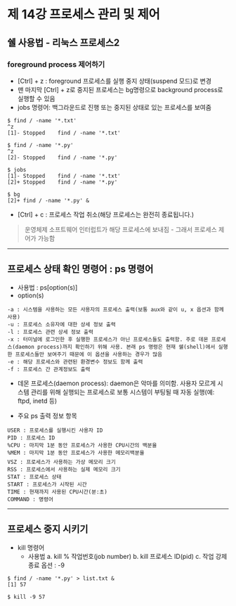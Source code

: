 # 제 14강 프로세스 관리 및 제어 
## 쉘 사용법 - 리눅스 프로세스2
### foreground process 제어하기 
- [Ctrl] + z : foreground 프로세스를 실행 중지 상태(suspend 모드)로 변경 
- 맨 마지막 [Ctrl] + z로 중지된 프로세스는 bg명령으로 background process로 실행할 수 있음 
- jobs 명령어: 백그라운드로 진행 또는 중지된 상태로 있는 프로세스를 보여줌 

```
$ find / -name '*.txt'
^z
[1]- Stopped    find / -name '*.txt'

$ find / -name '*.py'
^z
[2]- Stopped    find / -name '*.py'

$ jobs
[1]- Stopped    find / -name '*.txt'
[2]+ Stopped    find / -name '*.py'

$ bg
[2]+ find / -name '*.py' &
```

- [Ctrl] + c : 프로세스 작업 취소(해당 프로세스는 완전히 종료됩니다.)
> 운영체제 소프트웨어 인터럽트가 해당 프로세스에 보내짐 - 그래서 프로세스 제어가 가능함 

---
## 프로세스 상태 확인 명령어 : ps 명령어 
- 사용법 : ps[option(s)]
- option(s)
```
-a : 시스템을 사용하는 모든 사용자의 프로세스 출력(보통 aux와 같이 u, x 옵션과 함께 사용)
-u : 프로세스 소유자에 대한 상세 정보 출력
-l : 프로세스 관련 상세 정보 출력
-x : 터미널에 로그인한 후 실행한 프로세스가 아닌 프로세스들도 출력함. 주로 데몬 프로세스(daemon process)까지 확인하기 위해 사용. 본래 ps 명령은 현재 쉘(shell)에서 실행한 프로세스들만 보여주기 때문에 이 옵션을 사용하는 경우가 많음 
-e : 해당 프로세스와 관련된 환경변수 정보도 함께 출력
-f : 프로세스 간 관계정보도 출력 
```

- 데몬 프로세스(daemon process): daemon은 악마를 의미함. 사용자 모르게 시스템 관리를 위해 실행되는 프로세스로 보통 시스템이 부팅될 때 자동 실행(예: ftpd, inetd 등)

- 주요 ps 출력 정보 항목 
```
USER : 프로세스를 실행시킨 사용자 ID 
PID : 프로세스 ID 
%CPU : 마지막 1분 동안 프로세스가 사용한 CPU시간의 백분율
%MEM : 마지막 1분 동안 프로세스가 사용한 메모리백분율  
VSZ : 프로세스가 사용하는 가상 메모리 크기 
RSS : 프로세스에서 사용하는 실제 메모리 크기 
STAT : 프로세스 상태 
START : 프로세스가 시작된 시간 
TIME : 현재까지 사용된 CPU시간(분:초)
COMMAND : 명령어 
```

---
## 프로세스 중지 시키기 
- kill 명령어 
  - 사용법 
    a. kill % 작업번호(job number)
    b. kill 프로세스 ID(pid)
    c. 작업 강제 종료 옵션 : -9

```
$ find / -name '*.py' > list.txt & 
[1] 57

$ kill -9 57
```    

